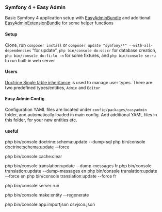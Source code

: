 ### Symfony 4 + Easy Admin

Basic Symfony 4 application setup with [EasyAdminBundle](https://github.com/EasyCorp/EasyAdminBundle) and additional [EasyAdminExtensionBundle](https://github.com/alterphp/EasyAdminExtensionBundle) for some helper functions

#### Setup

Clone, run `composer install` or `composer update "symfony/*" --with-all-dependencies` "for update", `php bin/console do:sc:cr` for database creation, `php bin/console do:fi:lo -n` for some fixtures, and `php bin/console se:ru` to run built in web server

#### Users

[Doctrine Single table inheritance](https://www.doctrine-project.org/projects/doctrine-orm/en/2.6/reference/inheritance-mapping.html#single-table-inheritance) is used to manage user types. There are two predefined types/entities, `Admin` and `Editor`

#### Easy Admin Config

Configuration YAML files are located under `config/packages/easyadmin` folder, and automatically loaded in main config. Add additional YAML files in this folder, for your new entities etc.

#### useful
php bin/console doctrine:schema:update --dump-sql
php bin/console doctrine:schema:update --force

php bin/console cache:clear

php bin/console translation:update --dump-messages fr
php bin/console translation:update --dump-messages en
php bin/console translation:update --force en
php bin/console translation:update --force fr

php bin/console server:run

php bin/console make:entity --regenerate

php bin/console app:importjson csvjson.json